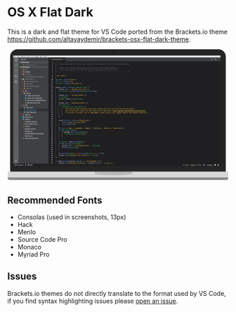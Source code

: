 # OS X Flat Dark

This is a dark and flat theme for VS Code ported from the Brackets.io theme https://github.com/altayaydemir/brackets-osx-flat-dark-theme.

![screenshot](https://github.com/omniomi/theme-osxflatdark/raw/master/images/screenshot.png)

## Recommended Fonts

* Consolas (used in screenshots, 13px)
* Hack
* Menlo
* Source Code Pro
* Monaco
* Myriad Pro

## Issues

Brackets.io themes do not directly translate to the format used by VS Code, if you find syntax highlighting issues please [open an issue](https://github.com/omniomi/theme-osxflatdark/issues).